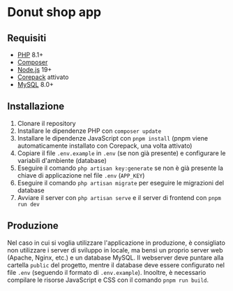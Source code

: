 # Donut shop app

## Requisiti

- [PHP](https://php.net) 8.1+
- [Composer](https://getcomposer.org/)
- [Node.js](https://nodejs.org/) 19+
- [Corepack](https://nodejs.org/api/corepack.html) attivato
- [MySQL](https://mysql.com) 8.0+

## Installazione

1. Clonare il repository
2. Installare le dipendenze PHP con `composer update`
3. Installare le dipendenze JavaScript con `pnpm install` (pnpm viene automaticamente installato con Corepack, una volta attivato)
4. Copiare il file `.env.example` in `.env` (se non già presente) e configurare le variabili d'ambiente (database)
5. Eseguire il comando `php artisan key:generate` se non è già presente la chiave di applicazione nel file `.env` (`APP_KEY`)
6. Eseguire il comando `php artisan migrate` per eseguire le migrazioni del database
7. Avviare il server con `php artisan serve` e il server di frontend con `pnpm run dev`

## Produzione

Nel caso in cui si voglia utilizzare l'applicazione in produzione, è consigliato non utilizzare i server di sviluppo in locale, ma bensì un proprio server web (Apache, Nginx, etc.) e un database MySQL.
Il webserver deve puntare alla cartella `public` del progetto, mentre il database deve essere configurato nel file `.env` (seguendo il formato di `.env.example`).
Inooltre, è necessario compilare le risorse JavaScript e CSS con il comando `pnpm run build`.
